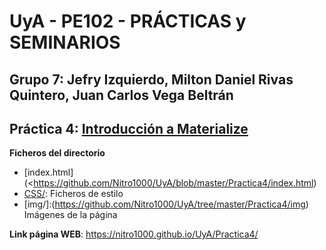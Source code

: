 # UyA - PE102 - PRÁCTICAS y SEMINARIOS
## Grupo 7: Jefry Izquierdo, Milton Daniel Rivas Quintero, Juan Carlos Vega Beltrán


## Práctica 4: [Introducción a Materialize](https://nitro1000.github.io/UyA/Practica4/)

**Ficheros del directorio**
  - [index.html](<https://github.com/Nitro1000/UyA/blob/master/Practica4/index.html)
  - [CSS/](https://github.com/Nitro1000/UyA/tree/master/Practica4/CSS): Ficheros de estilo
  - [img/]:(https://github.com/Nitro1000/UyA/tree/master/Practica4/img) Imágenes de la página

**Link página WEB**: https://nitro1000.github.io/UyA/Practica4/
